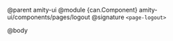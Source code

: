 @parent amity-ui
@module {can.Component} amity-ui/components/pages/logout <page-logout>
@signature `<page-logout>`

@body

## <page-logout>

